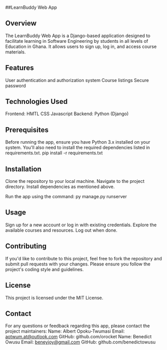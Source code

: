 ##LearnBuddy Web App

## Overview
The LearnBuddy Web App is a Django-based application designed to facilitate learning in Software Engineering by students in all levels of Education in Ghana. It allows users to sign up, log in, and access course materials.

## Features
User authentication and authorization system
Course listings
Secure password

## Technologies Used
Frontend:
HMTL
CSS
Javascript
Backend:
Python (Django)

## Prerequisites
Before running the app, ensure you have Python 3.x installed on your system. You'll also need to install the required dependencies listed in requirements.txt.
pip install -r requirements.txt

## Installation
Clone the repository to your local machine.
Navigate to the project directory.
Install dependencies as mentioned above.

Run the app using the command:
py manage.py runserver

## Usage
Sign up for a new account or log in with existing credentials.
Explore the available courses and resources.
Log out when done.

## Contributing
If you'd like to contribute to this project, feel free to fork the repository and submit pull requests with your changes. Please ensure you follow the project's coding style and guidelines.

## License
This project is licensed under the MIT License.

## Contact

For any questions or feedback regarding this app, please contact the project maintainers:
Name: Albert Opoku-Twumasi Email: aotwum.at@outlook.com GitHub: github.com/orocket
Name: Benedict Owusu Email: beneyjoy@gmail.com GitHub: github.com/benedictowusu
